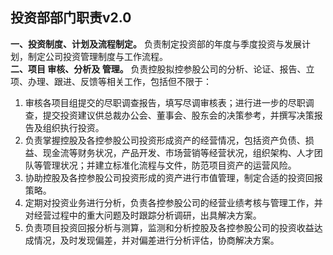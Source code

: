 ## 投资部部门职责v2.0

**一、投资制度、计划及流程制定。**
负责制定投资部的年度与季度投资与发展计划，制定公司投资管理制度与工作流程。<br>
**二、项目 审核、分析及 管理。**
负责控股拟控参股公司的分析、论证、报告、立项、办理、跟进、反馈等相关工作，包括但不限于：<br>
1. 审核各项目组提交的尽职调查报告，填写尽调审核表；进行进一步的尽职调查，提交投资建议供总裁办公会、董事会、股东会的决策参考，并撰写决策报告及组织执行投资。
2. 负责掌握控股及各控参股公司投资形成资产的经营情况，包括资产负债、损益、现金流等财务状况，产品开发、市场营销等经营状况，组织架构、人才团队等管理状况；并建立标准化流程与文件，防范项目资产的运营风险。
3. 协助控股及各控参股公司投资形成的资产进行市值管理，制定合适的投资回报策略。
4. 定期对投资业务进行分析，负责各控参股公司的经营业绩考核与管理工作，并对经营过程中的重大问题及时跟踪分析调研，出具解决方案。
5. 负责项目投资回报分析与测算，监测和分析控股及各控参股公司的投资收益达成情况，及时发现偏差，并对偏差进行分析评估，协商解决方案。
